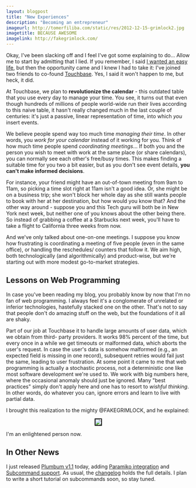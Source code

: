 ```yaml
---
layout: blogpost
title: "New Experiences"
description: "Becoming an entrepreneur"
imageurl: http://tomerfiliba.com/static/res/2012-12-15-grimlock2.jpg
imagetitle: BECAUSE AWESOME
imagelink: http://fakegrimlock.com/
---
```


Okay, I've been slacking off and I feel I've got some explaining to do... Allow me to start by
admitting that I lied. If you remember, I said [I wanted an easy life](http://tomerfiliba.com/blog/New-Beginnings/), 
but then the opportunity came and I knew I had to take it: I've joined two friends to co-found 
[Touchbase](http://www.touchbase.it/). Yes, I said it won't happen to me, but heck, it did.

At Touchbase, we plan to **revolutionize the calendar** - this outdated table that you use every day
to manage your time. You see, it turns out that even though hundreds of millions of people 
world-wide run their lives according to this naive table, it hasn't really changed much in the 
last couple of centuries: it's just a passive, linear representation of time, into which *you* 
insert events.

We believe people spend way too much time *managing their time*. In other words, you *work for your 
calendar* instead of it working for you. Think of how much time people spend *coordinating 
meetings*... If both you and the person you wish to meet with work at the same place (or share 
calendars), you can normally see each other's free/busy times. This makes finding a suitable time 
for you two a bit easier, but as you don't see event details, **you can't make informed decisions**.

For instance, your friend might have an out-of-town meeting from 9am to 11am, so picking a time slot
right at 11am isn't a good idea. Or, she might be on a business trip; she won't block her whole 
day as she still wants people to book with her at her destination, but how would you know that?
And the other way around - suppose you and this Tech guru will both be in New York next week, 
but neither one of you knows about the other being there. So instead of grabbing a coffee at a
Starbucks next week, you'll have to take a flight to California three weeks from now.

And we've only talked about one-on-one meetings. I suppose you know how frustrating is
coordinating a meeting of five people (even in the same office), or handling the reschedules/
counters that follow it. We aim high, both technologically (and algorithmically) and product-wise,
but we're starting out with more modest go-to-market strategies. 

## Lessons on Web Programming ##

In case you've been reading my blog, you probably know by now that I'm no fan of web programming. 
I always feel it's a conglomerate of unrelated or inferior technologies, hastefully stacked one 
on the other. That's not to say that people don't do amazing stuff on the web, but the foundations 
of it all are shaky.  

Part of our job at Touchbase it to handle large amounts of user data, which we obtain from third-
party providers. It works 98% percent of the time, but every once in a while we get timeouts or
malformed data, which aborts the user's request. In case the user's data is somehow malformed
(e.g., an expected field is missing in one record), subsequent retries would fail just the same, 
leading to user frustration. At some point it came to me that web programming is actually a 
stochastic process, not a deterministic one like most software development we're used to. We work 
with big numbers here, where the occasional anomaly should just be ignored. Many "best practices"
simply don't apply here and one has to resort to *wishful thinking*. In other words, do whatever
you can, ignore errors and learn to live with partial data. 

I brought this realization to the mighty @FAKEGRIMLOCK, and he explained: 

<div style="text-align: center;">
<a href="https://twitter.com/FAKEGRIMLOCK/status/276686347270500353">
<img src="http://tomerfiliba.com/static/res/2012-12-15-onerror.png" style="border: 2px solid black;"/></a>
</div>

I'm an enlightened person now.

## In Other News ##

I just released [Plumbum v1.1](http://plumbum.readthedocs.org) today, adding 
[Paramiko integration](http://plumbum.readthedocs.org/en/latest/remote.html#paramiko-machine)
and [Subcommand support](http://plumbum.readthedocs.org/en/latest/cli.html#sub-commands). As usual,
the [changelog](http://plumbum.readthedocs.org/en/latest/changelog.html) holds the full details. 
I plan to write a short tutorial on subcommands soon, so stay tuned.

